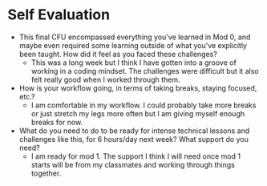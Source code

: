 # Self Evaluation

- This final CFU encompassed everything you've learned in Mod 0, and maybe even required some learning outside of what you've explicitly been taught. How did it feel as you faced these challenges?
  * This was a long week but I think I have gotten into a groove of working in a coding mindset. The challenges were difficult but it also felt really good when I worked through them.
- How is your workflow going, in terms of taking breaks, staying focused, etc.?
  * I am comfortable in my workflow. I could probably take more breaks or just stretch my legs more often but I am giving myself enough breaks for now.
- What do you need to do to be ready for intense technical lessons and challenges like this, for 6 hours/day next week? What support do you need?
  * I am ready for mod 1. The support I think I will need once mod 1 starts will be from my classmates and working through things together.
